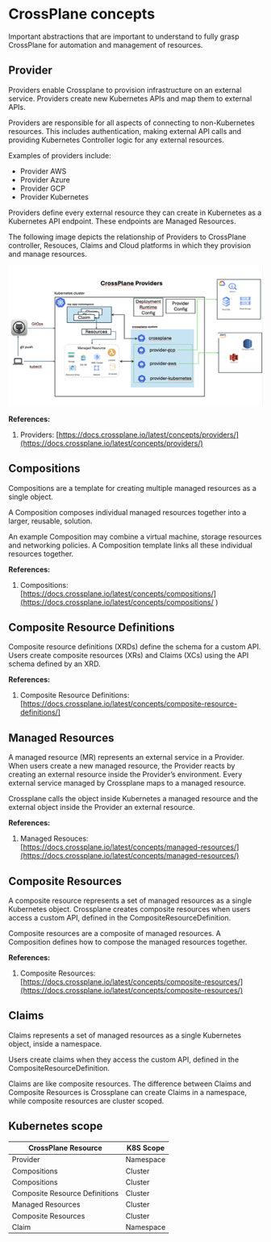 # CrossPlane concepts

Important abstractions that are important to understand to fully grasp CrossPlane for automation and management of resources.

## Provider

Providers enable Crossplane to provision infrastructure on an external service. Providers create new Kubernetes APIs and map them to external APIs.

Providers are responsible for all aspects of connecting to non-Kubernetes resources. This includes authentication, making external API calls and providing Kubernetes Controller logic for any external resources.

Examples of providers include:

* Provider AWS
* Provider Azure
* Provider GCP
* Provider Kubernetes
  
Providers define every external resource they can create in Kubernetes as a Kubernetes API endpoint. These endpoints are Managed Resources.

The following image depicts the relationship of Providers to CrossPlane controller, Resouces, Claims and Cloud platforms in which they provision and manage resources.

![CrossPlane Providers](./images/crossplane-providers.png)

**References:**

1. Providers: [https://docs.crossplane.io/latest/concepts/providers/](https://docs.crossplane.io/latest/concepts/providers/)


## Compositions

Compositions are a template for creating multiple managed resources as a single object.

A Composition composes individual managed resources together into a larger, reusable, solution.

An example Composition may combine a virtual machine, storage resources and networking policies. A Composition template links all these individual resources together.

**References:**

1. Compositions: [https://docs.crossplane.io/latest/concepts/compositions/](https://docs.crossplane.io/latest/concepts/compositions/
)

## Composite Resource Definitions

Composite resource definitions (XRDs) define the schema for a custom API.
Users create composite resources (XRs) and Claims (XCs) using the API schema defined by an XRD.

**References:**

1. Composite Resource Definitions: [https://docs.crossplane.io/latest/concepts/composite-resource-definitions/]


## Managed Resources

A managed resource (MR) represents an external service in a Provider. When users create a new managed resource, the Provider reacts by creating an external resource inside the Provider’s environment. Every external service managed by Crossplane maps to a managed resource.

Crossplane calls the object inside Kubernetes a managed resource and the external object inside the Provider an external resource.

**References:**

1. Managed Resouces: [https://docs.crossplane.io/latest/concepts/managed-resources/](https://docs.crossplane.io/latest/concepts/managed-resources/)

## Composite Resources

A composite resource represents a set of managed resources as a single Kubernetes object. Crossplane creates composite resources when users access a custom API, defined in the CompositeResourceDefinition.

Composite resources are a composite of managed resources.
A Composition defines how to compose the managed resources together.

**References:**

1. Composite Resources: [https://docs.crossplane.io/latest/concepts/composite-resources/](https://docs.crossplane.io/latest/concepts/composite-resources/)

## Claims

Claims represents a set of managed resources as a single Kubernetes object, inside a namespace.

Users create claims when they access the custom API, defined in the CompositeResourceDefinition.

Claims are like composite resources. The difference between Claims and Composite Resources is Crossplane can create Claims in a namespace, while composite resources are cluster scoped.


## Kubernetes scope

| CrossPlane Resource | K8S Scope |
|---------------------|-----------|
| Provider            | Namespace |
| Compositions        | Cluster   |
| Compositions        | Cluster   |
| Composite Resource Definitions        | Cluster   |
| Managed Resources   | Cluster   |
| Composite Resources | Cluster   |
| Claim               | Namespace   |
